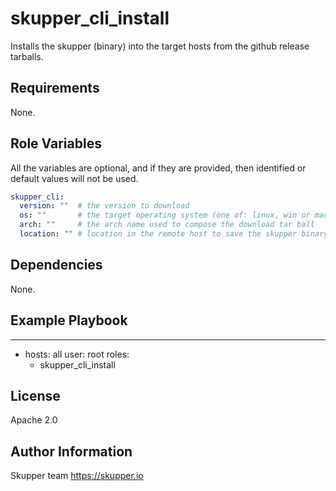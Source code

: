 skupper_cli_install
=========

Installs the skupper (binary) into the target hosts from the github release tarballs.

Requirements
------------

None.

Role Variables
--------------
All the variables are optional, and if they are provided, then identified or default values will not be used.

```yaml
skupper_cli:
  version: ""  # the version to download
  os: ""       # the target operating system (one of: linux, win or mac)
  arch: ""     # the arch name used to compose the download tar ball
  location: "" # location in the remote host to save the skupper binary (default: /usr/local/bin)
```

Dependencies
------------

None.

Example Playbook
----------------

  ---
  - hosts: all
    user: root
    roles:
      - skupper_cli_install

License
-------

Apache 2.0

Author Information
------------------

Skupper team
https://skupper.io
